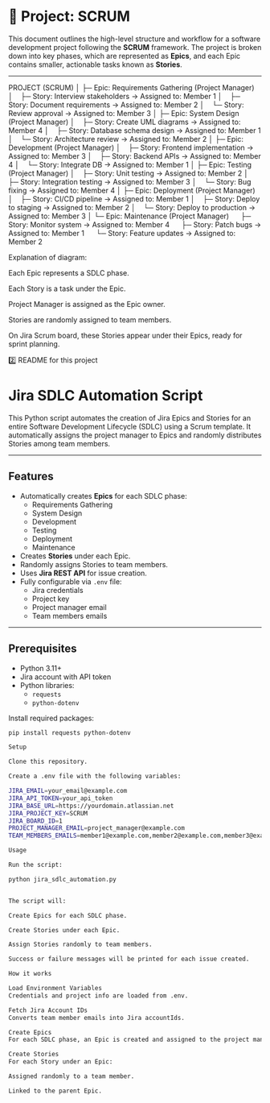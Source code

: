 # 🚀 Project: SCRUM

This document outlines the high-level structure and workflow for a software development project following the **SCRUM** framework. The project is broken down into key phases, which are represented as **Epics**, and each Epic contains smaller, actionable tasks known as **Stories**.

---

PROJECT (SCRUM)
│
├─ Epic: Requirements Gathering (Project Manager)
│    ├─ Story: Interview stakeholders → Assigned to: Member 1
│    ├─ Story: Document requirements → Assigned to: Member 2
│    └─ Story: Review approval → Assigned to: Member 3
│
├─ Epic: System Design (Project Manager)
│    ├─ Story: Create UML diagrams → Assigned to: Member 4
│    ├─ Story: Database schema design → Assigned to: Member 1
│    └─ Story: Architecture review → Assigned to: Member 2
│
├─ Epic: Development (Project Manager)
│    ├─ Story: Frontend implementation → Assigned to: Member 3
│    ├─ Story: Backend APIs → Assigned to: Member 4
│    └─ Story: Integrate DB → Assigned to: Member 1
│
├─ Epic: Testing (Project Manager)
│    ├─ Story: Unit testing → Assigned to: Member 2
│    ├─ Story: Integration testing → Assigned to: Member 3
│    └─ Story: Bug fixing → Assigned to: Member 4
│
├─ Epic: Deployment (Project Manager)
│    ├─ Story: CI/CD pipeline → Assigned to: Member 1
│    ├─ Story: Deploy to staging → Assigned to: Member 2
│    └─ Story: Deploy to production → Assigned to: Member 3
│
└─ Epic: Maintenance (Project Manager)
     ├─ Story: Monitor system → Assigned to: Member 4
     ├─ Story: Patch bugs → Assigned to: Member 1
     └─ Story: Feature updates → Assigned to: Member 2

Explanation of diagram:

Each Epic represents a SDLC phase.

Each Story is a task under the Epic.

Project Manager is assigned as the Epic owner.

Stories are randomly assigned to team members.

On Jira Scrum board, these Stories appear under their Epics, ready for sprint planning.

2️⃣ README for this project
# Jira SDLC Automation Script

This Python script automates the creation of Jira Epics and Stories for an entire Software Development Lifecycle (SDLC) using a Scrum template. It automatically assigns the project manager to Epics and randomly distributes Stories among team members.

---

## Features
- Automatically creates **Epics** for each SDLC phase:
  - Requirements Gathering
  - System Design
  - Development
  - Testing
  - Deployment
  - Maintenance
- Creates **Stories** under each Epic.
- Randomly assigns Stories to team members.
- Uses **Jira REST API** for issue creation.
- Fully configurable via `.env` file:
  - Jira credentials
  - Project key
  - Project manager email
  - Team members emails

---

## Prerequisites

- Python 3.11+
- Jira account with API token
- Python libraries:
  - `requests`
  - `python-dotenv`

Install required packages:
```bash
pip install requests python-dotenv

Setup

Clone this repository.

Create a .env file with the following variables:

JIRA_EMAIL=your_email@example.com
JIRA_API_TOKEN=your_api_token
JIRA_BASE_URL=https://yourdomain.atlassian.net
JIRA_PROJECT_KEY=SCRUM
JIRA_BOARD_ID=1
PROJECT_MANAGER_EMAIL=project_manager@example.com
TEAM_MEMBERS_EMAILS=member1@example.com,member2@example.com,member3@example.com

Usage

Run the script:

python jira_sdlc_automation.py


The script will:

Create Epics for each SDLC phase.

Create Stories under each Epic.

Assign Stories randomly to team members.

Success or failure messages will be printed for each issue created.

How it works

Load Environment Variables
Credentials and project info are loaded from .env.

Fetch Jira Account IDs
Converts team member emails into Jira accountIds.

Create Epics
For each SDLC phase, an Epic is created and assigned to the project manager.

Create Stories
For each Story under an Epic:

Assigned randomly to a team member.

Linked to the parent Epic.
